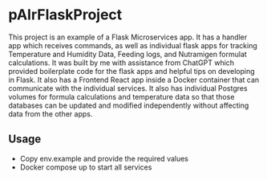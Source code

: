 # pAIrFlaskProject

This project is an example of a Flask Microservices app. It has a handler app which receives commands, as well as individual flask apps for tracking Temperature and Humidity Data, Feeding logs, and Nutramigen formulat calculations. It was built by me with assistance from ChatGPT which provided boilerplate code for the flask apps and helpful tips on developing in Flask. It also has a Frontend React app inside a Docker container that can communicate with the individual services. It also has individual Postgres volumes for formula calculations and temperature data so that those databases can be updated and modified independently without affecting data from the other apps.

## Usage

* Copy env.example and provide the required values
* Docker compose up to start all services
